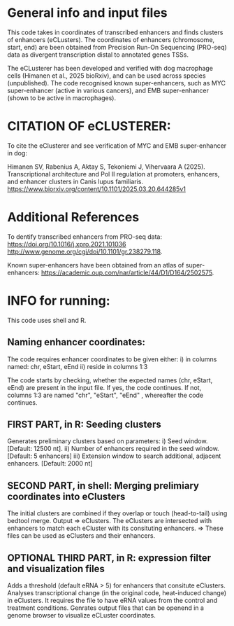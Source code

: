 
# General info and input files

This code takes in coordinates of transcribed enhancers and finds clusters of enhancers (eCLusters).
The coordinates of enhancers (chromosome, start, end) are been obtained from Precision Run-On Sequencing (PRO-seq) data as divergent transcription distal to annotated genes TSSs.

The eCLusterer has been developed and verified with dog macrophage cells (Himanen et al., 2025 bioRxiv), and can be used across species (unpublished).
The code recognised known super-enhancers, such as MYC super-enhancer (active in various cancers), and EMB super-enhancer (shown to be active in macrophages).




# CITATION OF eCLUSTERER:
To cite the eClusterer and see verification of MYC and EMB super-enhancer in dog:

Himanen SV, Rabenius A, Aktay S, Tekoniemi J, Vihervaara A (2025). 
Transcriptional architecture and Pol II regulation at promoters, enhancers, and enhancer clusters in Canis lupus familiaris. 
https://www.biorxiv.org/content/10.1101/2025.03.20.644285v1



# Additional References 
To dentify transcribed enhancers from PRO-seq data:
https://doi.org/10.1016/j.xpro.2021.101036
http://www.genome.org/cgi/doi/10.1101/gr.238279.118.

Known super-enhancers have been obtained from an atlas of super-enhancers: 
https://academic.oup.com/nar/article/44/D1/D164/2502575. 








# INFO for running: 

This code uses shell and R.

## Naming enhancer coordinates:
 The code requires enhancer coordinates to be given either:
 i) in columns named: chr, eStart, eEnd
 ii) reside in columns 1:3

The code starts by checking, whether the expected names (chr, eStart, eEnd) are present in the input file.
If yes, the code continues. If not, columns 1:3 are named "chr", "eStart", "eEnd" , whereafter the code continues.


## FIRST PART, in R: Seeding clusters
 Generates preliminary clusters based on parameters:
 i)    Seed window. [Default: 12500 nt].
 ii)   Number of enhancers required in the seed window. [Default: 5 enhancers]
 iii)  Extension window to search additional, adjacent enhancers. [Default: 2000 nt]


## SECOND PART, in shell:  Merging prelimiary coordinates into eClusters
 The initial clusters are combined if they overlap or touch (head-to-tail) using bedtool merge. Output => eClusters.
 The eClusters are intersected with enhancers to match each eCluster with its consituting enhancers. 
     =>    These files can be used as eClusters and their enhancers. 

## OPTIONAL THIRD PART, in R:  expression filter and visualization files
 Adds a threshold (default eRNA > 5) for enhancers that consitute eClusters.
 Analyses transcriptional change (in the original code, heat-induced change) in eClusters. It requires the file to have eRNA values from the control and treatment conditions.
 Genrates output files that can be openend in a genome browser to visualize eCLuster coordinates.


